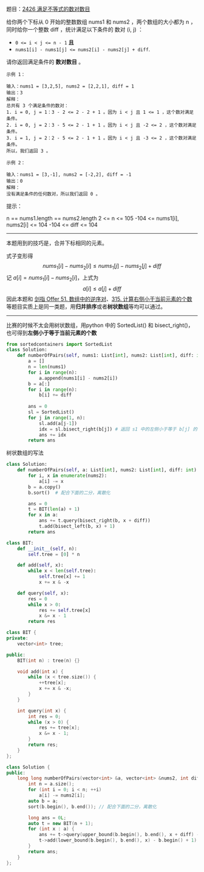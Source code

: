 题目：[2426 满足不等式的数对数目](https://leetcode.cn/problems/number-of-pairs-satisfying-inequality/)

给你两个下标从 0 开始的整数数组 nums1 和 nums2 ，两个数组的大小都为 n ，同时给你一个整数 diff ，统计满足以下条件的 数对 (i, j) ：

- `0 <= i < j <= n - 1` **且**
- `nums1[i] - nums1[j] <= nums2[i] - nums2[j] + diff`.

请你返回满足条件的 **数对数目** 。

```
示例 1：

输入：nums1 = [3,2,5], nums2 = [2,2,1], diff = 1
输出：3
解释：
总共有 3 个满足条件的数对：
1. i = 0, j = 1：3 - 2 <= 2 - 2 + 1 。因为 i < j 且 1 <= 1 ，这个数对满足条件。
2. i = 0, j = 2：3 - 5 <= 2 - 1 + 1 。因为 i < j 且 -2 <= 2 ，这个数对满足条件。
3. i = 1, j = 2：2 - 5 <= 2 - 1 + 1 。因为 i < j 且 -3 <= 2 ，这个数对满足条件。
所以，我们返回 3 。

示例 2：

输入：nums1 = [3,-1], nums2 = [-2,2], diff = -1
输出：0
解释：
没有满足条件的任何数对，所以我们返回 0 。
```

提示：

n == nums1.length == nums2.length
2 <= n <= 105
-104 <= nums1[i], nums2[i] <= 104
-104 <= diff <= 104

---

本题用到的技巧是，合并下标相同的元素。

式子变形得
$$
nums_1[i]-nums_2[i] \leq nums_1[j]-nums_2[j] + diff
$$
记 $a[i] = nums_1[i] - nums_2[i]$，上式为
$$
a[i] \leq a[j] + diff
$$
因此本题和 [剑指 Offer 51. 数组中的逆序对](https://leetcode.cn/problems/shu-zu-zhong-de-ni-xu-dui-lcof/)、[315. 计算右侧小于当前元素的个数](https://leetcode.cn/problems/count-of-smaller-numbers-after-self/) 等题目实质上是同一类题，用**归并排序**或者**树状数组**等均可以通过。

---

比赛的时候不太会用树状数组，用python 中的 SortedList() 和 bisect_right()，也可得到**左侧小于等于当前元素的个数**

```python
from sortedcontainers import SortedList
class Solution:
    def numberOfPairs(self, nums1: List[int], nums2: List[int], diff: int) -> int:
        a = []
        n = len(nums1)
        for i in range(n):
            a.append(nums1[i] - nums2[i])
        b = a[:]
        for i in range(n):
            b[i] += diff
        
        ans = 0
        sl = SortedList()
        for j in range(1, n):
            sl.add(a[j-1])
            idx = sl.bisect_right(b[j]) # 返回 s1 中的左侧小于等于 b[j] 的有多少个
            ans += idx
        return ans

```

树状数组的写法

```python
class Solution:
    def numberOfPairs(self, a: List[int], nums2: List[int], diff: int) -> int:
        for i, x in enumerate(nums2):
            a[i] -= x
        b = a.copy()
        b.sort()  # 配合下面的二分，离散化

        ans = 0
        t = BIT(len(a) + 1)
        for x in a:
            ans += t.query(bisect_right(b, x + diff))
            t.add(bisect_left(b, x) + 1)
        return ans

class BIT:
    def __init__(self, n):
        self.tree = [0] * n

    def add(self, x):
        while x < len(self.tree):
            self.tree[x] += 1
            x += x & -x

    def query(self, x):
        res = 0
        while x > 0:
            res += self.tree[x]
            x &= x - 1
        return res
```

```c++
class BIT {
private:
    vector<int> tree;

public:
    BIT(int n) : tree(n) {}

    void add(int x) {
        while (x < tree.size()) {
            ++tree[x];
            x += x & -x;
        }
    }

    int query(int x) {
        int res = 0;
        while (x > 0) {
            res += tree[x];
            x &= x - 1;
        }
        return res;
    }
};

class Solution {
public:
    long long numberOfPairs(vector<int> &a, vector<int> &nums2, int diff) {
        int n = a.size();
        for (int i = 0; i < n; ++i)
            a[i] -= nums2[i];
        auto b = a;
        sort(b.begin(), b.end()); // 配合下面的二分，离散化

        long ans = 0L;
        auto t = new BIT(n + 1);
        for (int x : a) {
            ans += t->query(upper_bound(b.begin(), b.end(), x + diff) - b.begin());
            t->add(lower_bound(b.begin(), b.end(), x) - b.begin() + 1);
        }
        return ans;
    }
};
```